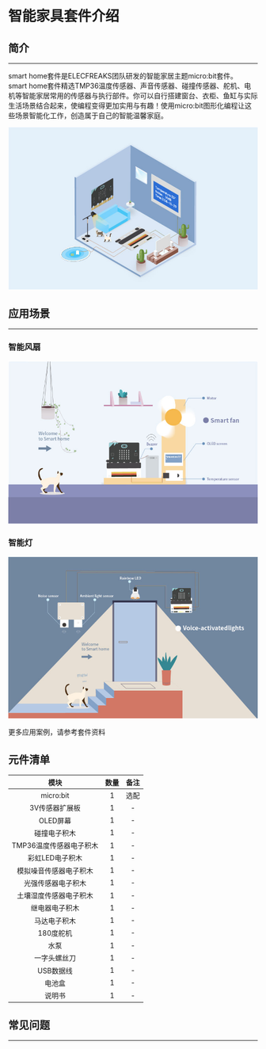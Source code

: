 # 智能家具套件介绍

## 简介
---
smart home套件是ELECFREAKS团队研发的智能家居主题micro:bit套件。  
smart home套件精选TMP36温度传感器、声音传感器、碰撞传感器、舵机、电机等智能家居常用的传感器与执行部件。你可以自行搭建窗台、衣柜、鱼缸与实际生活场景结合起来，使编程变得更加实用与有趣！使用micro:bit图形化编程让这些场景智能化工作，创造属于自己的智能温馨家庭。

![](./images/uucCMNM.jpg)

## 应用场景
---
### 智能风扇  
![](./images/XJbqrkd.jpg)

### 智能灯  
![](./images/TjI8a2b.jpg)

更多应用案例，请参考套件资料

## 元件清单

模块|数量|备注
:-:|:-:|:-:
micro:bit|1|选配
3V传感器扩展板|1|-
OLED屏幕|1|-
碰撞电子积木|1|-
TMP36温度传感器电子积木|1|-
彩虹LED电子积木|1|-
模拟噪音传感器电子积木|1|-
光强传感器电子积木|1|-
土壤湿度传感器电子积木|1|-
继电器电子积木|1|-
马达电子积木|1|-
180度舵机|1|-
水泵|1|-
一字头螺丝刀|1|-
USB数据线|1|-
电池盒|1|-
说明书|1|-

## 常见问题
---
